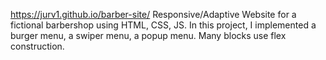 https://jurv1.github.io/barber-site/
Responsive/Adaptive Website for a fictional barbershop using HTML, CSS, JS. In this project, I implemented a burger menu, a swiper menu, a popup menu. Many blocks use flex construction.
